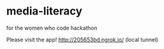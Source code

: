 # media-literacy
for the women who code hackathon

Please visit the app!
http://205653bd.ngrok.io/
(local tunnel)
